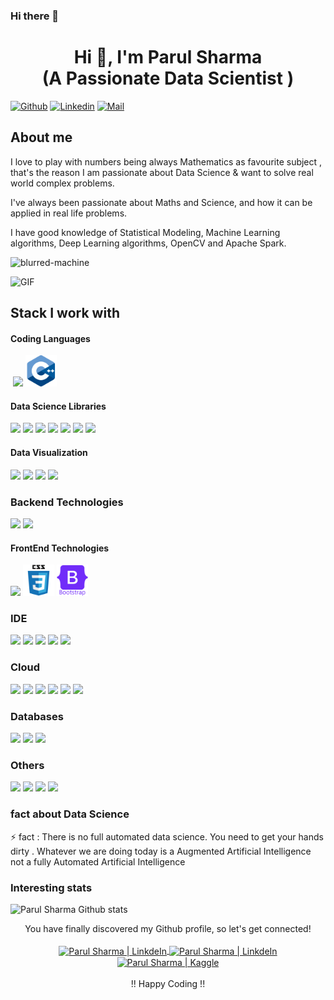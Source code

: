 ### Hi there 👋

<!--
**parulsharma247/parulsharma247** is a ✨ _special_ ✨ repository because its `README.md` (this file) appears on your GitHub profile.

Here are some ideas to get you started:

- 🔭 I’m currently working on ...
- 🌱 I’m currently learning ...
- 👯 I’m looking to collaborate on ...
- 🤔 I’m looking for help with ...
- 💬 Ask me about ...
- 📫 How to reach me: ...
- 😄 Pronouns: ...
- ⚡ Fun fact: ...
-->


<h1 align="center">Hi 👋, I'm Parul Sharma <br <h3 align="center">(A Passionate Data Scientist ) </h3></h1>

	
[![Github](https://img.shields.io/github/followers/parulsharma247?label=Follow&style=social)](https://github.com/parulsharma247)
[![Linkedin](https://img.shields.io/badge/-Parul%20Sharma-blue?style=flat-square&logo=linkedin&logoColor=white&link=https://https://www.linkedin.com/in/parulsharma247/)](https://www.linkedin.com/in/parulsharma247/)
[![Mail](https://img.shields.io/badge/-Mail%20Me-blue?style=flat-square&logo=gmail&logoColor=red&link=)](mailto:sparul247@gmail.com)


## About me 
I love to play with numbers being always Mathematics as favourite subject , that's the reason I am passionate about Data Science & want to solve real world complex problems.

I've always been passionate about Maths and Science, and how it can be applied in real life problems. 

I have good knowledge of Statistical Modeling, Machine Learning algorithms, Deep Learning algorithms, OpenCV and Apache Spark.

<p align="left"> <img src="https://komarev.com/ghpvc/?username=parulsharma247" alt="blurred-machine" /> </p>


<img align="top" alt="GIF" src="https://media.giphy.com/media/L8K62iTDkzGX6/giphy.gif" width="400px" />


## Stack I work with
<h4>Coding Languages</h4>
<code><img height="50" src=""></code>
<code><img height="50" src="https://www.vectorlogo.zone/logos/python/python-ar21.svg"></code>
<code><img height="50" src="https://raw.githubusercontent.com/devicons/devicon/master/icons/cplusplus/cplusplus-original.svg"></code>


<h4> Data Science Libraries</h4>
<code><img height="50" src="https://upload.wikimedia.org/wikipedia/commons/0/05/Scikit_learn_logo_small.svg"></code>
<code><img height="50" src="https://upload.wikimedia.org/wikipedia/commons/e/ed/Pandas_logo.svg"></code>
<code><img height="50" src="https://www.vectorlogo.zone/logos/numpy/numpy-ar21.svg"></code>
<code><img height="50" src="https://www.vectorlogo.zone/logos/tensorflow/tensorflow-ar21.svg"></code>
<code><img height="50" src="https://www.vectorlogo.zone/logos/pytorch/pytorch-ar21.svg"></code>
<code><img height="50" src="https://raw.githubusercontent.com/valohai/ml-logos/master/keras-text.svg"></code>
<code><img height="50" src="https://www.vectorlogo.zone/logos/apache_spark/apache_spark-ar21.svg"></code>

<h4>Data Visualization</h4>
<code><img height="50" src="https://upload.wikimedia.org/wikipedia/en/5/56/Matplotlib_logo.svg"></code>
<code><img height="50" src="https://www.vectorlogo.zone/logos/plot_ly/plot_ly-ar21.svg"></code>
<code><img height="50" src="https://www.vectorlogo.zone/logos/microsoft_powerbi/microsoft_powerbi-ar21.svg"></code>
<code><img height="50" src="https://raw.githubusercontent.com/AwesomeLogos/logomono/gh-pages/logos/tableau-software.svg"></code>

<h3> Backend Technologies</h3>
<code><img height="50" src="https://www.vectorlogo.zone/logos/pocoo_flask/pocoo_flask-ar21.svg"></code>
<code><img height="50" src="https://www.vectorlogo.zone/logos/getpostman/getpostman-ar21.svg"></code>

<h4>FrontEnd Technologies</h4>
<code><img height="50" src="https://www.vectorlogo.zone/logos/w3_html5/w3_html5-ar21.svg"></code>
<code><img height="50" src="https://raw.githubusercontent.com/devicons/devicon/master/icons/css3/css3-original-wordmark.svg"></code>
<code><img height="50" src="https://raw.githubusercontent.com/devicons/devicon/master/icons/bootstrap/bootstrap-plain-wordmark.svg"></code>

<h3>IDE</h3>
<code><img height="50" src="https://www.vectorlogo.zone/logos/jupyter/jupyter-ar21.svg"></code>
<code><img height="50" src="https://raw.githubusercontent.com/leungwensen/svg-icon/master/dist/svg/logos/pycharm.svg"></code>
<code><img height="50" src="https://raw.githubusercontent.com/detain/svg-logos/master/svg/intellij-idea-1.svg"></code>
<code><img height="50" src="https://www.vectorlogo.zone/logos/visualstudio_code/visualstudio_code-ar21.svg"></code>
<code><img height="50" src="https://raw.githubusercontent.com/uiwjs/file-icons/master/icon/sublime.svg"></code>



<h3>Cloud</h3>
<code><img height="50" src="https://www.vectorlogo.zone/logos/amazon_aws/amazon_aws-ar21.svg"></code>
<code><img height="50" src="https://www.vectorlogo.zone/logos/google_cloud/google_cloud-ar21.svg"></code>
<code><img height="50" src="https://www.vectorlogo.zone/logos/microsoft_azure/microsoft_azure-ar21.svg"></code>
<code><img height="50" src="https://www.vectorlogo.zone/logos/heroku/heroku-ar21.svg"></code>
<code><img height="50" src="https://www.vectorlogo.zone/logos/pivotalio/pivotalio-ar21.svg"></code>
<code><img height="50" src="https://www.vectorlogo.zone/logos/github/github-ar21.svg"></code>

<h3> Databases </h3>
<code><img height="50" src="https://www.vectorlogo.zone/logos/mysql/mysql-ar21.svg"></code>
<code><img height="50" src="https://www.vectorlogo.zone/logos/sqlite/sqlite-ar21.svg"></code>
<code><img height="50" src="https://www.vectorlogo.zone/logos/mongodb/mongodb-ar21.svg"></code>

<h3>Others</h3>
<code><img height="50" src="https://www.vectorlogo.zone/logos/nvidia/nvidia-ar21.svg"></code>
<code><img height="50" src="https://www.vectorlogo.zone/logos/json/json-ar21.svg"></code>
<code><img height="50" src="https://www.vectorlogo.zone/logos/kaggle/kaggle-ar21.svg"></code>
<code><img height="50" src="https://www.vectorlogo.zone/logos/linux/linux-ar21.svg"></code>

### fact about Data Science 

⚡ fact : There is no full automated data science. You need to get your hands dirty . Whatever we are doing today is a Augmented Artificial Intelligence not a fully Automated Artificial Intelligence


### Interesting stats

![Parul Sharma Github stats ](https://github-readme-stats.vercel.app/api?username=parulsharma247&show_icons=true)




<p align="center">
You have finally discovered my Github profile, so let's get connected! 
  
<br>
<br>

<a href="https://www.linkedin.com/in/parulsharma247/">	
  <img align="center" alt="Parul Sharma | LinkdeIn" width="25px" height="25" src="https://cdn.jsdelivr.net/npm/simple-icons@v3/icons/linkedin.svg" />	
</a>
<a href="https://www.github.com/in/parulsharma247/">	
  <img align="center" alt="Parul Sharma | LinkdeIn" width="40px" height="25" src="https://www.vectorlogo.zone/logos/github/github-ar21.svg" />	
</a>
<a href="https://www.kaggle.com/parulsharma247">	
  <img align="center" alt="Parul Sharma | Kaggle" width="25px" height="25" src="https://cdn.jsdelivr.net/npm/simple-icons@v3/icons/kaggle.svg" />	
</a>	

<!--	
<a href="https://medium.com/@parulsharma247">	
  <img align="center" alt="Parul Sharma | Medium" width="25px" height="25" src="https://cdn.jsdelivr.net/npm/simple-icons@v3/icons/medium.svg" />	
</a>
<a href="https://www.instagram.com/parulsharma247">	
  <img align="center" alt="Parul Sharma | Instagram" width="25px" height="25" src="https://cdn.jsdelivr.net/npm/simple-icons@v3/icons/instagram.svg" />	
</a>
-->

<br>
<br>
!! Happy Coding !!
</p>  
